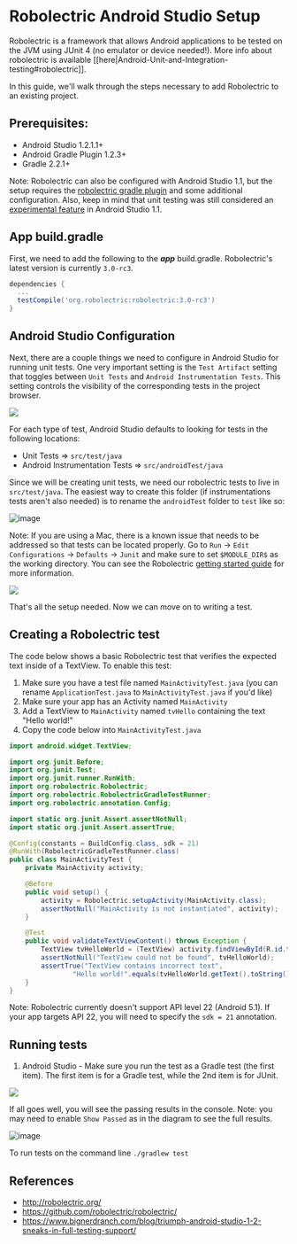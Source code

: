 # Robolectric Android Studio Setup

Robolectric is a framework that allows Android applications to be tested on the JVM using JUnit 4 (no emulator or device needed!). More info about robolectric is available [[here|Android-Unit-and-Integration-testing#robolectric]].
  
In this guide, we'll walk through the steps necessary to add Robolectric to an existing project.

## Prerequisites:
* Android Studio 1.2.1.1+
* Android Gradle Plugin 1.2.3+
* Gradle 2.2.1+

Note: Robolectric can also be configured with Android Studio 1.1, but the setup requires the [robolectric gradle plugin](https://github.com/robolectric/robolectric-gradle-plugin/) and some additional configuration. Also, keep in mind that unit testing was still considered an [experimental feature](http://tools.android.com/tech-docs/unit-testing-support) in Android Studio 1.1.

## App build.gradle
First, we need to add the following to the **_app_** build.gradle. Robolectric's latest version is currently `3.0-rc3`.  

  ```gradle
  dependencies {
    ...
    testCompile('org.robolectric:robolectric:3.0-rc3')
  }
   ``` 
## Android Studio Configuration
Next, there are a couple things we need to configure in Android Studio for running unit tests. One very important setting is the `Test Artifact` setting that toggles between `Unit Tests` and `Android Instrumentation Tests`. This setting controls the visibility of the corresponding tests in the project browser.

  <img src="https://camo.githubusercontent.com/cbf79d740e265cc9da9299c2b5f29fc8a63613e7/68747470733a2f2f7777772e657665726e6f74652e636f6d2f73686172642f733331332f73682f35363063346235662d653730622d343830302d623436662d6263313936383631383333382f38396331653734306537313334333136393631613130333032316461663163622f646565702f302f4d794163746976697479546573742e6a6176612d2d2d616e64726f69642d73747564696f2d726f626f6c6563747269632d6578616d706c652d2d2d2d2d2d636f64652d616e64726f69642d73747564696f2d726f626f6c6563747269632d6578616d706c652d2e706e67"/>

For each type of test, Android Studio defaults to looking for tests in the following locations:
* Unit Tests => `src/test/java`
* Android Instrumentation Tests => `src/androidTest/java`

Since we will be creating unit tests, we need our robolectric tests to live in `src/test/java`.  The easiest way to create this folder (if instrumentations tests aren't also needed) is to rename the `androidTest` folder to `test` like so:

![image](http://i.imgur.com/EqGf1UQ.png)

Note: If you are using a Mac, there is a known issue that needs to be addressed so that tests can be located properly. Go to `Run` -> `Edit Configurations` -> `Defaults` -> `Junit` and make sure to set `$MODULE_DIR$` as the working directory.  You can see the Robolectric [getting started guide](http://robolectric.org/getting-started/) for more information. 

<img src="http://robolectric.org/images/android-studio-configure-defaults-4bf48402.png">

That's all the setup needed. Now we can move on to writing a test.

## Creating a Robolectric test

The code below shows a basic Robolectric test that verifies the expected text inside of a TextView. To enable this test:

1. Make sure you have a test file named `MainActivityTest.java` (you can rename `ApplicationTest.java` to `MainActivityTest.java` if you'd like)
2. Make sure your app has an Activity named `MainActivity`
3. Add a TextView to `MainActivity` named `tvHello` containing the text "Hello world!"
4. Copy the code below into `MainActivityTest.java`

```java
import android.widget.TextView;

import org.junit.Before;
import org.junit.Test;
import org.junit.runner.RunWith;
import org.robolectric.Robolectric;
import org.robolectric.RobolectricGradleTestRunner;
import org.robolectric.annotation.Config;

import static org.junit.Assert.assertNotNull;
import static org.junit.Assert.assertTrue;

@Config(constants = BuildConfig.class, sdk = 21)
@RunWith(RobolectricGradleTestRunner.class)
public class MainActivityTest {
    private MainActivity activity;

    @Before
    public void setup() {
        activity = Robolectric.setupActivity(MainActivity.class);
        assertNotNull("MainActivity is not instantiated", activity);
    }

    @Test
    public void validateTextViewContent() throws Exception {
        TextView tvHelloWorld = (TextView) activity.findViewById(R.id.tvHello);
        assertNotNull("TextView could not be found", tvHelloWorld);
        assertTrue("TextView contains incorrect text",
                "Hello world!".equals(tvHelloWorld.getText().toString()));
    }
}
```

Note: Robolectric currently doesn't support API level 22 (Android 5.1).  If your app targets API 22, you will need to specify the `sdk = 21` annotation.

## Running tests

1. Android Studio - Make sure you run the test as a Gradle test (the first item).  The first item is for a Gradle test, while the 2nd item is for JUnit.

![](http://i.imgur.com/RDmmdI2.png)

If all goes well, you will see the passing results in the console. Note: you may need to enable `Show Passed` as in the diagram to see the full results.

![image](http://i.imgur.com/cv1Aryi.jpg)

To run tests on the command line `./gradlew test`

## References

* <http://robolectric.org/>
* <https://github.com/robolectric/robolectric/>
* <https://www.bignerdranch.com/blog/triumph-android-studio-1-2-sneaks-in-full-testing-support/>
